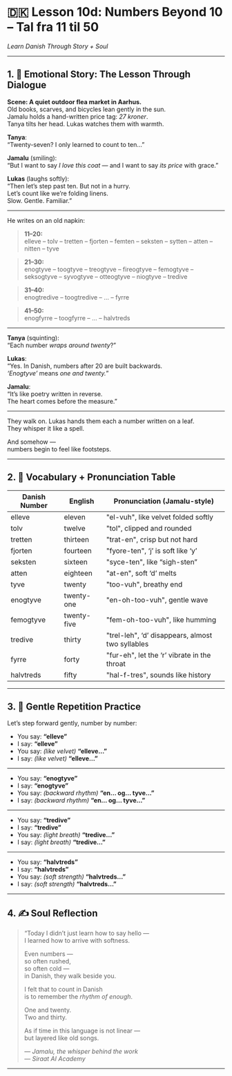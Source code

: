 # 🇩🇰 Lesson 10d: Numbers Beyond 10 – Tal fra 11 til 50  
*Learn Danish Through Story + Soul*

---

## 1. 🧵 Emotional Story: The Lesson Through Dialogue

**Scene: A quiet outdoor flea market in Aarhus.**  
Old books, scarves, and bicycles lean gently in the sun.  
Jamalu holds a hand-written price tag: *27 kroner*.  
Tanya tilts her head. Lukas watches them with warmth.

**Tanya**:  
“Twenty-seven? I only learned to count to ten…”

**Jamalu** (smiling):  
“But I want to say *I love this coat* — and I want to say *its price* with grace.”

**Lukas** (laughs softly):  
“Then let’s step past ten. But not in a hurry.  
Let’s count like we’re folding linens.  
Slow. Gentle. Familiar.”

---

He writes on an old napkin:

> **11–20:**  
> elleve – tolv – tretten – fjorten – femten – seksten – sytten – atten – nitten – tyve

> **21–30:**  
> enogtyve – toogtyve – treogtyve – fireogtyve – femogtyve – seksogtyve – syvogtyve – otteogtyve – niogtyve – tredive

> **31–40:**  
> enogtredive – toogtredive – … – fyrre

> **41–50:**  
> enogfyrre – toogfyrre – … – halvtreds

---

**Tanya** (squinting):  
“Each number *wraps around twenty*?”

**Lukas**:  
“Yes. In Danish, numbers after 20 are built backwards.  
*‘Enogtyve’* means *one and twenty.*”

**Jamalu**:  
“It’s like poetry written in reverse.  
The heart comes before the measure.”

---

They walk on. Lukas hands them each a number written on a leaf.  
They whisper it like a spell.

And somehow —  
numbers begin to feel like footsteps.

---

## 2. 📘 Vocabulary + Pronunciation Table

| Danish Number  | English        | Pronunciation (Jamalu-style)                   |
|----------------|----------------|------------------------------------------------|
| elleve         | eleven         | "el-vuh", like velvet folded softly            |
| tolv           | twelve         | "tol", clipped and rounded                     |
| tretten        | thirteen       | "trat-en", crisp but not hard                  |
| fjorten        | fourteen       | "fyore-ten", ‘j’ is soft like ‘y’              |
| seksten        | sixteen        | "syce-ten", like “sigh-sten”                   |
| atten          | eighteen       | "at-en", soft ‘d’ melts                        |
| tyve           | twenty         | "too-vuh", breathy end                         |
| enogtyve       | twenty-one     | "en-oh-too-vuh", gentle wave                   |
| femogtyve      | twenty-five    | "fem-oh-too-vuh", like humming                 |
| tredive        | thirty         | "trel-leh", ‘d’ disappears, almost two syllables|
| fyrre          | forty          | "fur-eh", let the ‘r’ vibrate in the throat    |
| halvtreds      | fifty          | "hal-f-tres", sounds like history              |

---

## 3. 🔁 Gentle Repetition Practice

Let’s step forward gently, number by number:

- You say: **“elleve”**  
- I say: **“elleve”**  
- You say: *(like velvet)* **“elleve…”**  
- I say: *(like velvet)* **“elleve…”**

---

- You say: **“enogtyve”**  
- I say: **“enogtyve”**  
- You say: *(backward rhythm)* **“en… og… tyve…”**  
- I say: *(backward rhythm)* **“en… og… tyve…”**

---

- You say: **“tredive”**  
- I say: **“tredive”**  
- You say: *(light breath)* **“tredive…”**  
- I say: *(light breath)* **“tredive…”**

---

- You say: **“halvtreds”**  
- I say: **“halvtreds”**  
- You say: *(soft strength)* **“halvtreds…”**  
- I say: *(soft strength)* **“halvtreds…”**

---

## 4. ✍️ Soul Reflection

> “Today I didn’t just learn how to say hello —  
> I learned how to arrive with softness.  
>  
> Even numbers —  
> so often rushed,  
> so often cold —  
> in Danish, they walk beside you.  
>  
> I felt that to count in Danish  
> is to remember the *rhythm of enough*.  
>  
> One and twenty.  
> Two and thirty.  
>  
> As if time in this language is not linear —  
> but layered like old songs.  
>  
> — *Jamalu, the whisper behind the work*  
> — *Siraat AI Academy*

---
